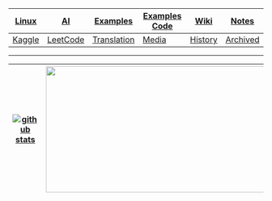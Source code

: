 

[Linux](https://junxnone.github.io/Linux) | [AI](https://junxnone.github.io/AI) | [Examples](https://junxnone.github.io/examples) | [Examples Code](https://nbviewer.jupyter.org/github/junxnone/examples/tree/master/)  | [Wiki](https://junxnone.github.io/wiki) | [Notes](https://junxnone.github.io/notes) 
-- | -- | -- | -- | -- | --
[Kaggle](https://junxnone.github.io/Kaggle) | [LeetCode](https://junxnone.github.io/leetcode) | [Translation](https://junxnone.github.io/Translation) | [Media](https://junxnone.github.io/Media) | [History](https://junxnone.github.io/History) | [Archived](./Archived.md)

-----

[![github stats](https://github-readme-stats.vercel.app/api?username=junxnone&show_icons=true)](https://github.com/junxnone/) | <img src="https://user-images.githubusercontent.com/2216970/75631781-9ec33400-5c30-11ea-8aad-d73417124c7b.png"  width="500" height="250">
-- | --
